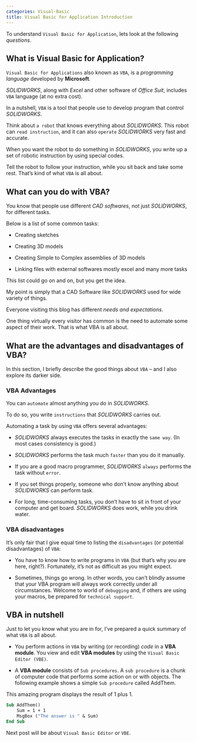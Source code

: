 ```yaml
---
categories: Visual-Basic
title: Visual Basic for Application Introduction
---
```


To understand `Visual Basic for Application`, lets look at the following *questions*.

## What is Visual Basic for Application?

`Visual Basic for Applications` also known as `VBA`, is a *programming language* developed by **Microsoft**. 

*SOLIDWORKS*, along with *Excel* and other software of *Office Suit*, includes `VBA` language (at no extra cost). 

In a nutshell, `VBA` is a tool that people use to develop program that control *SOLIDWORKS*.

Think about `a robot` that knows everything about *SOLIDWORKS*. This robot can `read instruction`, and it can also `operate` *SOLIDWORKS* very fast and accurate. 

When you want the robot to do something in *SOLIDWORKS*, you write up a set of robotic instruction by using special codes. 

Tell the robot to follow your instruction, while you sit back and take some rest. That’s kind of what `VBA` is all about.

<!--{%- include amazon-us-native-ad.html -%}-->

## What can you do with VBA?

You know that people use different *CAD softwares*, not just *SOLIDWORKS*, for different tasks. 

Below is a list of some common tasks:

* Creating sketches

* Creating 3D models

* Creating Simple to Complex assemblies of 3D models

* Linking files with external softwares mostly excel and many more tasks

This list could go on and on, but you get the idea. 

My point is simply that a CAD Software like *SOLIDWORKS* used for wide variety of things. 

Everyone visiting this blog has different *needs and expectations*. 

One thing virtually every visitor has common is the need to automate some aspect of their work. That is what VBA is all about.

## What are the advantages and disadvantages of VBA?

In this section, I briefly describe the good things about `VBA` – and I also explore its darker side.

### VBA Advantages

You can `automate` almost anything you do in *SOLIDWORKS*. 

To do so, you write `instructions` that *SOLIDWORKS* carries out. 

Automating a task by using `VBA` offers several advantages:

* *SOLIDWORKS* always executes the tasks in exactly the `same way`. (In most cases consistency is good.)

* *SOLIDWORKS* performs the task much `faster` than you do it manually.

* If you are a good macro programmer, *SOLIDWORKS* `always` performs the task without `error`.

* If you set things properly, someone who don’t know anything about *SOLIDWORKS* can perform task.

* For long, time-consuming tasks, you don’t have to sit in front of your computer and get board. *SOLIDWORKS* does work, while you drink water.

### VBA disadvantages

It’s only fair that I give equal time to listing the `disadvantages` (or potential disadvantages) of `VBA`:

* You have to know how to write programs in `VBA` (but that’s why you are here, right?). Fortunately, it’s not as difficult as you might expect.

* Sometimes, things go wrong. In other words, you can’t blindly assume that your VBA program will always work correctly under all circumstances. Welcome to world of `debugging` and, if others are using your macros, be prepared for `technical support`.

## VBA in nutshell

Just to let you know what you are in for, I’ve prepared a quick summary of what `VBA` is all about.

* You perform actions in `VBA` by writing (or recording) *code* in a **VBA module**. You view and edit **VBA modules** by using the `Visual Basic Editor (VBE)`.

* A **VBA module** consists of `Sub procedures`. A `sub procedure` is a chunk of computer code that performs some action on or with objects. The following example shows a simple `Sub procedure` called AddThem. 

This amazing program displays the result of 1 plus 1.

```vb
Sub AddThem()
    Sum = 1 + 1
    MsgBox ("The answer is " & Sum)
End Sub
```

Next post will be about `Visual Basic Editor` or `VBE`. 

<!-- This is post navigation bar 
<div class="w3-bar w3-margin-top w3-margin-bottom">
    <a href="/VBA-guide" class="w3-button w3-rose">&#10094; Home</a>
    <a href="/visual-basic/vbe-editor" class="w3-button w3-rose w3-right">Next &#10095;</a>
</div>
-->
